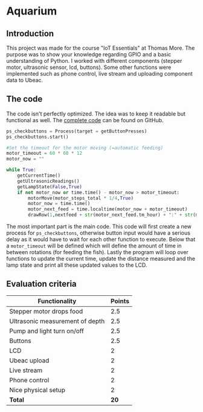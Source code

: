 # Aquarium
## Introduction
This project was made for the course "IoT Essentials" at Thomas More. The purpose was to show your knowledge regarding GPIO and a basic understanding of Python. I worked with different components (stepper motor, ultrasonic sensor, lcd, buttons). Some other functions were implemented such as phone control, live stream and uploading component data to Ubeac.

## The code
The code isn't perfectly optimized. The idea was to keep it readable but functional as well. The [complete code](https://github.com/syandelbart/TM-IoTEssentials-Aquarium-Public/blob/39d13a232f90d73d33709c2a4207e6071885a97d/final.py) can be found on GitHub.
```python
ps_checkbuttons = Process(target = getButtonPresses)
ps_checkbuttons.start()

#Set the timeout for the motor moving (=automatic feeding)
motor_timeout = 60 * 60 * 12
motor_now = ""

while True:
    getCurrentTime()
    getUltrasonicReadings()
    getLampState(False,True)
    if not motor_now or time.time() - motor_now > motor_timeout:
        motorMove(motor_steps_total * 1/4,True)
        motor_now = time.time()
        motor_next_feed = time.localtime(motor_now + motor_timeout)
        drawRow(1,nextfeed + str(motor_next_feed.tm_hour) + ":" + str(motor_next_feed.tm_min))
```
The most important part is the main code. This code will first create a new process for `ps_checkbuttons`, otherwise button input would have a serious delay as it would have to wait for each other function to execute. Below that a `motor_timeout` will be defined which will define the amount of time in between rotations (for feeding the fish). Lastly the program will loop over functions to update the current time, update the distance measured and the lamp state and print all these updated values to the LCD.

## Evaluation criteria

| Functionality  | Points |
| ------------- | ------------- |
| Stepper motor drops food | 2.5
| Ultrasonic measurement of depth | 2.5
| Pump and light turn on/off  | 2.5
| Buttons  | 2.5
| LCD  | 2
| Ubeac upload  | 2
| Live stream  | 2
| Phone control  | 2
| Nice physical setup  | 2
| **Total** | **20**
